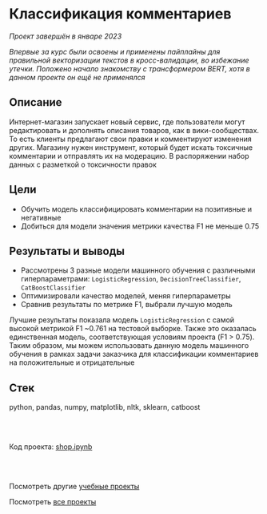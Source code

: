 # Классификация комментариев
*Проект завершён в январе 2023*

*Впервые за курс были освоены и применены пайплайны для правильной векторизации текстов в кросс-валидации, во избежание утечки. Положено начало знакомству с трансформером BERT, хотя в данном проекте он ещё не применялся*

## Описание
Интернет-магазин запускает новый сервис, где пользователи могут редактировать и дополнять описания товаров, как в вики-сообществах. То есть клиенты предлагают свои правки и комментируют изменения других. Магазину нужен инструмент, который будет искать токсичные комментарии и отправлять их на модерацию. В распоряжении набор данных с разметкой о токсичности правок

## Цели
- Обучить модель классифицировать комментарии на позитивные и негативные
- Добиться для модели значения метрики качества F1 не меньше 0.75

## Результаты и выводы 
- Рассмотрены 3 разные модели машинного обучения с различными гиперпараметрами: `LogisticRegression`, `DecisionTreeClassifier`, `CatBoostClassifier`
- Оптимизировали качество моделей, меняя гиперпараметры
- Сравнив результаты по метрике F1, выбрали лучшую модель

Лучшие результаты показала модель `LogisticRegression` с самой высокой метрикой F1 ~0.761 на тестовой выборке. Также это оказалась единственная модель, соответствующая условиям проекта (F1 > 0.75). Таким образом, мы можем использовать данную модель машинного обучения в рамках задачи заказчика для классификации комментариев на положительные и отрицательные

## Стек
python, pandas, numpy, matplotlib, nltk, sklearn, catboost

<br><br>

Код проекта: [shop.ipynb](https://github.com/petrochenkovp/educational_projects/blob/main/ds05_shop/shop.ipynb)

<br><br>

Посмотреть другие [учебные проекты](https://github.com/petrochenkovp/educational_projects)

Посмотреть [все проекты](https://github.com/petrochenkovp/portfolio)

<br><br>

